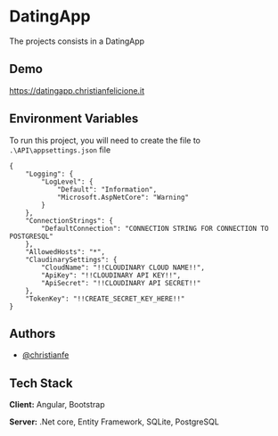 
# DatingApp

The projects consists in a DatingApp



## Demo

https://datingapp.christianfelicione.it


## Environment Variables

To run this project, you will need to create the file to `.\API\appsettings.json` file

````
{
	"Logging": {
		"LogLevel": {
			"Default": "Information",
			"Microsoft.AspNetCore": "Warning"
		}
	},
	"ConnectionStrings": {
		"DefaultConnection": "CONNECTION STRING FOR CONNECTION TO POSTGRESQL"
	},
	"AllowedHosts": "*",
	"ClaudinarySettings": {
		"CloudName": "!!CLOUDINARY CLOUD NAME!!",
		"ApiKey": "!!CLOUDINARY API KEY!!",
		"ApiSecret": "!!CLOUDINARY API SECRET!!"
	},
	"TokenKey": "!!CREATE_SECRET_KEY_HERE!!"
}
````



## Authors

- [@christianfe](https://www.github.com/christianfe)


## Tech Stack

**Client:** Angular, Bootstrap

**Server:** .Net core, Entity Framework, SQLite, PostgreSQL


